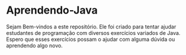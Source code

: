 # Aprendendo-Java
Sejam Bem-vindos a este repositório. Ele foi criado para tentar ajudar estudantes de programação com diversos exercícios variados de Java. Espero que esses exercícios possam o ajudar com alguma dúvida ou aprendendo algo novo.
